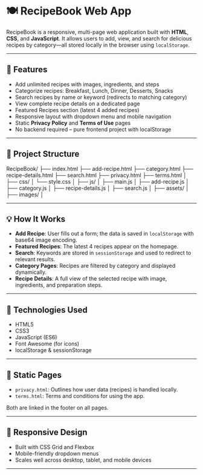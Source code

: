 # 🍽️ RecipeBook Web App

RecipeBook is a responsive, multi-page web application built with **HTML**, **CSS**, and **JavaScript**. It allows users to add, view, and search for delicious recipes by category—all stored locally in the browser using `localStorage`.

---

## 🚀 Features

- Add unlimited recipes with images, ingredients, and steps
- Categorize recipes: Breakfast, Lunch, Dinner, Desserts, Snacks
- Search recipes by name or keyword (redirects to matching category)
- View complete recipe details on a dedicated page
- Featured Recipes section (latest 4 added recipes)
- Responsive layout with dropdown menu and mobile navigation
- Static **Privacy Policy** and **Terms of Use** pages
- No backend required – pure frontend project with localStorage

---

## 📁 Project Structure

RecipeBook/
├── index.html
├── add-recipe.html
├── category.html
├── recipe-details.html
├── search.html
├── privacy.html
├── terms.html
│
├── css/
│ └── style.css
│
├── js/
│ ├── main.js
│ ├── add-recipe.js
│ ├── category.js
│ ├── recipe-details.js
│ ├── search.js
│
├── assets/
│ ├── images/
│ 



---

## 💡 How It Works

- **Add Recipe**: User fills out a form; the data is saved in `localStorage` with base64 image encoding.
- **Featured Recipes**: The latest 4 recipes appear on the homepage.
- **Search**: Keywords are stored in `sessionStorage` and used to redirect to relevant results.
- **Category Pages**: Recipes are filtered by category and displayed dynamically.
- **Recipe Details**: A full view of the selected recipe with image, ingredients, and preparation steps.

---

## 🧪 Technologies Used

- HTML5
- CSS3
- JavaScript (ES6)
- Font Awesome (for icons)
- localStorage & sessionStorage

---

## 📄 Static Pages

- `privacy.html`: Outlines how user data (recipes) is handled locally.
- `terms.html`: Terms and conditions for using the app.

Both are linked in the footer on all pages.

---

## 📱 Responsive Design

- Built with CSS Grid and Flexbox
- Mobile-friendly dropdown menus
- Scales well across desktop, tablet, and mobile devices

---